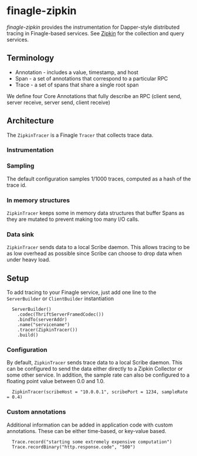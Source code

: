 # finagle-zipkin

*finagle-zipkin* provides the instrumentation for Dapper-style
distributed tracing in Finagle-based services. See
<a href="https://github.com/twitter/zipkin">Zipkin</a> for the
collection and query services.

## Terminology
* Annotation - includes a value, timestamp, and host
* Span - a set of annotations that correspond to a particular RPC
* Trace - a set of spans that share a single root span

We define four Core Annotations that fully describe an RPC (client send,
server receive, server send, client receive)

## Architecture
The `ZipkinTracer` is a Finagle `Tracer` that collects trace data.

### Instrumentation

### Sampling
The default configuration samples 1/1000 traces, computed as a hash of
the trace id.

### In memory structures
`ZipkinTracer` keeps some in memory data structures that buffer Spans
as they are mutated to prevent making too many I/O calls.

### Data sink
`ZipkinTracer` sends data to a local Scribe daemon. This allows tracing
to be as low overhead as possible since Scribe can choose to drop data
when under heavy load.

## Setup
To add tracing to your Finagle service, just add one line to the
`ServerBuilder` or `ClientBuilder` instantiation

```
  ServerBuilder()
    .codec(ThriftServerFramedCodec())
    .bindTo(serverAddr)
    .name("servicename")
    .tracer(ZipkinTracer())
    .build()
```

### Configuration
By default, `ZipkinTracer` sends trace data to a local Scribe daemon.
This can be configured to send the data either directly to a Zipkin
Collector or some other service. In addition, the sample rate can also
be configured to a floating point value between 0.0 and 1.0.

```
  ZipkinTracer(scribeHost = "10.0.0.1", scribePort = 1234, sampleRate = 0.4)
```

### Custom annotations
Additional information can be added in application code with custom
annotations. These can be either time-based, or key-value based.

```
  Trace.record("starting some extremely expensive computation")
  Trace.recordBinary("http.response.code", "500")
```

